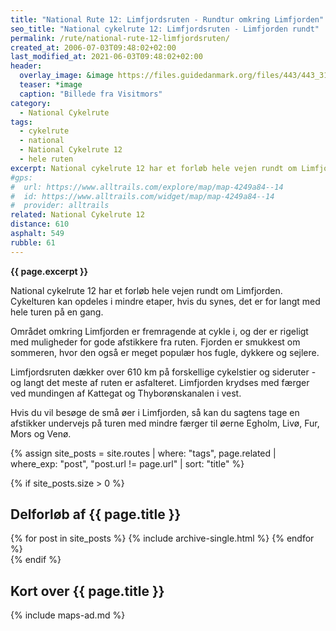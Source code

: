 ```yaml
---
title: "National Rute 12: Limfjordsruten - Rundtur omkring Limfjorden"
seo_title: "National cykelrute 12: Limfjordsruten - Limfjorden rundt"
permalink: /rute/national-rute-12-limfjordsruten/
created_at: 2006-07-03T09:48:02+02:00
last_modified_at: 2021-06-03T09:48:02+02:00
header:
  overlay_image: &image https://files.guidedanmark.org/files/443/443_310122.jpg
  teaser: *image
  caption: "Billede fra Visitmors"
category:
  - National Cykelrute
tags:
  - cykelrute
  - national
  - National Cykelrute 12
  - hele ruten
excerpt: National cykelrute 12 har et forløb hele vejen rundt om Limfjorden. Cykelturen kan opdeles i mindre etaper, hvis du synes, det er for langt med hele turen på en gang. 
#gps:
#  url: https://www.alltrails.com/explore/map/map-4249a84--14
#  id: https://www.alltrails.com/widget/map/map-4249a84--14
#  provider: alltrails
related: National Cykelrute 12
distance: 610
asphalt: 549
rubble: 61
---
```


**{{ page.excerpt }}**

National cykelrute 12 har et forløb hele vejen rundt om Limfjorden. Cykelturen kan opdeles i mindre etaper, hvis du synes, det er for langt med hele turen på en gang. 

Området omkring Limfjorden er fremragende at cykle i, og der er rigeligt med muligheder for gode afstikkere fra ruten. Fjorden er smukkest om sommeren, hvor den også er meget populær hos fugle, dykkere og sejlere.

Limfjordsruten dækker over 610 km på forskellige cykelstier og sideruter - og langt det meste af ruten er asfalteret. Limfjorden krydses med færger ved mundingen af ​​Kattegat og Thyborønskanalen i vest.

Hvis du vil besøge de små øer i Limfjorden, så kan du sagtens tage en afstikker undervejs på turen med mindre færger til øerne Egholm, Livø, Fur, Mors og Venø.

{% assign site_posts = site.routes | where: "tags", page.related | where_exp: "post", "post.url != page.url" | sort: "title" %}

{% if site_posts.size > 0 %}

## Delforløb af {{ page.title }}

<div class="feature__wrapper">
  {% for post in site_posts %}
    {% include archive-single.html %}
  {% endfor %}
</div>
{% endif %}

## Kort over {{ page.title }}

{% include maps-ad.md %}
